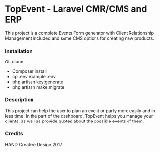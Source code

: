 # TopEvent - Laravel CMR/CMS and ERP

This project is a complete Events Form generator with Client Relationship Management included and some CMS options for creating new products.

### Installation

Git clone
* Composer install
* cp .env.example .env
* php artisan key:generate
* php artisan make:migrate

### Description

This project can help the user to plan an event or party more easily and in less time. In the part of the dashboard, TopEvent helps you manage your clients, as well as provide quotes about the possible events of them.

### Credits

HAND Creative Design 2017